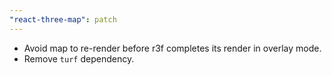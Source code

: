 ```yaml
---
"react-three-map": patch
---
```


- Avoid map to re-render before r3f completes its render in overlay mode.
- Remove `turf` dependency.